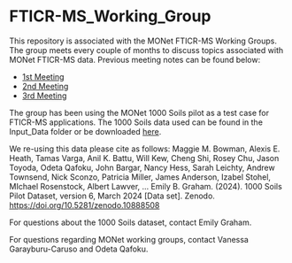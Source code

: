 # FTICR-MS_Working_Group

This repository is associated with the MONet FTICR-MS Working Groups. The group meets every couple of months to discuss topics associated with MONet FTICR-MS data. Previous meeting notes can be found below: 

- [1st Meeting](https://docs.google.com/document/d/15DrfB0v37DV6GHypqEag2GR10p4T9B8fnFXNGqWQeWs/edit?usp=sharing)
- [2nd Meeting](https://docs.google.com/document/d/1BHU38LBqNfUzyalSOlNTanhcArzzrk5xeclM5rpWVGQ/edit?usp=sharing)
- [3rd Meeting](https://docs.google.com/document/d/1736ojDIpeTB9uV4Lf2dVZ8b8hDEphxd_ypKWU6AfR68/edit?usp=sharing)

The group has been using the MONet 1000 Soils pilot as a test case for FTICR-MS applications. The 1000 Soils data used can be found in the Input_Data folder or be downloaded [here](https://zenodo.org/records/10888508). 

We re-using this data please cite as follows: 
Maggie M. Bowman, Alexis E. Heath, Tamas Varga, Anil K. Battu, Will Kew, Cheng Shi, Rosey Chu, Jason Toyoda, Odeta Qafoku, John Bargar, Nancy Hess, Sarah Leichty, Andrew Townsend, Nick Sconzo, Patricia Miller, James Anderson, Izabel Stohel, MIchael Rosenstock, Albert Lawver, … Emily B. Graham. (2024). 1000 Soils Pilot Dataset, version 6, March 2024 [Data set]. Zenodo. https://doi.org/10.5281/zenodo.10888508

For questions about the 1000 Soils dataset, contact Emily Graham. 


For questions regarding MONet working groups, contact Vanessa Garayburu-Caruso and Odeta Qafoku.
